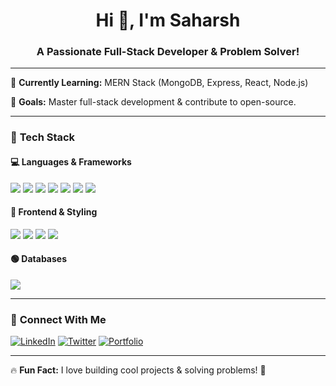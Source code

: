 <h1 align="center">Hi 👋, I'm Saharsh</h1>
<h3 align="center">A Passionate Full-Stack Developer & Problem Solver!</h3>

---



🌱 **Currently Learning:** MERN Stack (MongoDB, Express, React, Node.js)  

🎯 **Goals:** Master full-stack development & contribute to open-source.  

---

### 🚀 **Tech Stack**
#### 💻 **Languages & Frameworks**  
<p>
  <img src="https://img.shields.io/badge/C-00599C?style=for-the-badge&logo=c&logoColor=white" />
  <img src="https://img.shields.io/badge/C++-00599C?style=for-the-badge&logo=c%2B%2B&logoColor=white" />
  <img src="https://img.shields.io/badge/Java-007396?style=for-the-badge&logo=java&logoColor=white" />
  <img src="https://img.shields.io/badge/JavaScript-F7DF1E?style=for-the-badge&logo=javascript&logoColor=black" />
  <img src="https://img.shields.io/badge/React-61DAFB?style=for-the-badge&logo=react&logoColor=black" />
  <img src="https://img.shields.io/badge/Node.js-43853D?style=for-the-badge&logo=node.js&logoColor=white" />
  <img src="https://img.shields.io/badge/Express.js-000000?style=for-the-badge&logo=express&logoColor=white" />
</p>

#### 🎨 **Frontend & Styling**  
<p>
  <img src="https://img.shields.io/badge/HTML5-E34F26?style=for-the-badge&logo=html5&logoColor=white" />
  <img src="https://img.shields.io/badge/CSS3-1572B6?style=for-the-badge&logo=css3&logoColor=white" />
  <img src="https://img.shields.io/badge/TailwindCSS-38B2AC?style=for-the-badge&logo=tailwind-css&logoColor=white" />
  <img src="https://img.shields.io/badge/Bootstrap-7952B3?style=for-the-badge&logo=bootstrap&logoColor=white" />
</p>

#### 🟢 **Databases**  
<p>
  <img src="https://img.shields.io/badge/PostgreSQL-316192?style=for-the-badge&logo=postgresql&logoColor=white" />
</p>

---

### 🤝 **Connect With Me**
[![LinkedIn](https://img.shields.io/badge/LinkedIn-blue?style=for-the-badge&logo=linkedin)](https://www.linkedin.com/in/your-profile/)
[![Twitter](https://img.shields.io/badge/Twitter-blue?style=for-the-badge&logo=twitter)](https://twitter.com/your-profile/)
[![Portfolio](https://img.shields.io/badge/Portfolio-ff69b4?style=for-the-badge)](https://yourportfolio.com/)

---

🔥 **Fun Fact:** I love building cool projects & solving problems! 🚀
